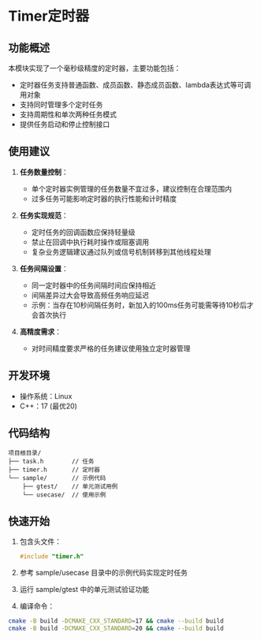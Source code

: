 # Timer定时器

## 功能概述

本模块实现了一个毫秒级精度的定时器，主要功能包括：
- 定时器任务支持普通函数、成员函数、静态成员函数、lambda表达式等可调用对象
- 支持同时管理多个定时任务
- 支持周期性和单次两种任务模式
- 提供任务启动和停止控制接口

## 使用建议

1. **任务数量控制**：
   - 单个定时器实例管理的任务数量不宜过多，建议控制在合理范围内
   - 过多任务可能影响定时器的执行性能和计时精度

2. **任务实现规范**：
   - 定时任务的回调函数应保持轻量级
   - 禁止在回调中执行耗时操作或阻塞调用
   - 复杂业务逻辑建议通过队列或信号机制转移到其他线程处理

3. **任务间隔设置**：
   - 同一定时器中的任务间隔时间应保持相近
   - 间隔差异过大会导致高频任务响应延迟
   - 示例：当存在10秒间隔任务时，新加入的100ms任务可能需等待10秒后才会首次执行

4. **高精度需求**：
   - 对时间精度要求严格的任务建议使用独立定时器管理

## 开发环境

- 操作系统：Linux
- C++：17 (最优20)

## 代码结构

```
项目根目录/
├── task.h        // 任务
├── timer.h       // 定时器
└── sample/       // 示例代码
    ├── gtest/    // 单元测试用例
    └── usecase/  // 使用示例
```
## 快速开始

1. 包含头文件：
   ```cpp
   #include "timer.h"
   ```

2. 参考 sample/usecase 目录中的示例代码实现定时任务

3. 运行 sample/gtest 中的单元测试验证功能

4. 编译命令：
```bash
cmake -B build -DCMAKE_CXX_STANDARD=17 && cmake --build build
cmake -B build -DCMAKE_CXX_STANDARD=20 && cmake --build build

```